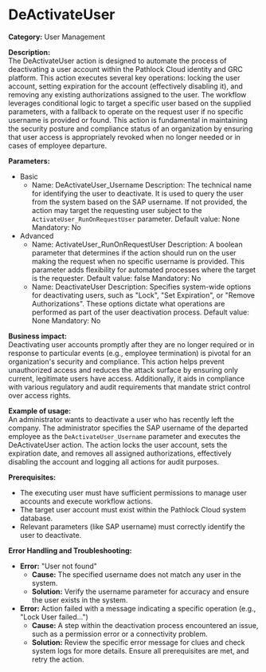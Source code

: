 # DeActivateUser

**Category:** User Management

**Description:**  
The DeActivateUser action is designed to automate the process of deactivating a user account within the Pathlock Cloud identity and GRC platform. This action executes several key operations: locking the user account, setting expiration for the account (effectively disabling it), and removing any existing authorizations assigned to the user. The workflow leverages conditional logic to target a specific user based on the supplied parameters, with a fallback to operate on the request user if no specific username is provided or found. This action is fundamental in maintaining the security posture and compliance status of an organization by ensuring that user access is appropriately revoked when no longer needed or in cases of employee departure.

**Parameters:**  
- Basic
    - Name: DeActivateUser_Username
      Description: The technical name for identifying the user to deactivate. It is used to query the user from the system based on the SAP username. If not provided, the action may target the requesting user subject to the `ActivateUser_RunOnRequestUser` parameter.
      Default value: None
      Mandatory: No
- Advanced
    - Name: ActivateUser_RunOnRequestUser
      Description: A boolean parameter that determines if the action should run on the user making the request when no specific username is provided. This parameter adds flexibility for automated processes where the target is the requester.
      Default value: false
      Mandatory: No
    - Name: DeactivateUser
      Description: Specifies system-wide options for deactivating users, such as "Lock", "Set Expiration", or "Remove Authorizations". These options dictate what operations are performed as part of the user deactivation process.
      Default value: None
      Mandatory: No

**Business impact:**  
Deactivating user accounts promptly after they are no longer required or in response to particular events (e.g., employee termination) is pivotal for an organization's security and compliance. This action helps prevent unauthorized access and reduces the attack surface by ensuring only current, legitimate users have access. Additionally, it aids in compliance with various regulatory and audit requirements that mandate strict control over access rights.

**Example of usage:**  
An administrator wants to deactivate a user who has recently left the company. The administrator specifies the SAP username of the departed employee as the `DeActivateUser_Username` parameter and executes the DeActivateUser action. The action locks the user account, sets the expiration date, and removes all assigned authorizations, effectively disabling the account and logging all actions for audit purposes.

**Prerequisites:**  
- The executing user must have sufficient permissions to manage user accounts and execute workflow actions.
- The target user account must exist within the Pathlock Cloud system database.
- Relevant parameters (like SAP username) must correctly identify the user to deactivate.

**Error Handling and Troubleshooting:**  
- **Error:** "User not found"
  - **Cause:** The specified username does not match any user in the system.
  - **Solution:** Verify the username parameter for accuracy and ensure the user exists in the system.
- **Error:** Action failed with a message indicating a specific operation (e.g., "Lock User failed...")
  - **Cause:** A step within the deactivation process encountered an issue, such as a permission error or a connectivity problem.
  - **Solution:** Review the specific error message for clues and check system logs for more details. Ensure all prerequisites are met, and retry the action.